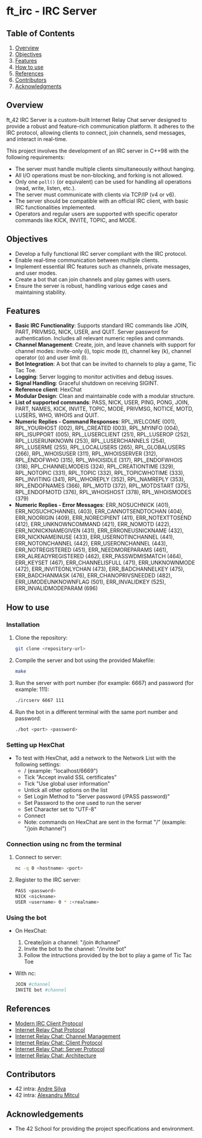 # ft_irc - IRC Server

## Table of Contents

1. [Overview](#overview)
2. [Objectives](#objectives)
3. [Features](#features)
4. [How to use](#how-to-use)
5. [References](#references)
6. [Contributors](#contributors)
5. [Acknowledgments](#acknowledgments)

## Overview
ft_42 IRC Server is a custom-built Internet Relay Chat server designed to provide a robust and feature-rich communication platform. It adheres to the IRC protocol, allowing clients to connect, join channels, send messages, and interact in real-time. 

This project involves the development of an IRC server in C++98 with the following requirements:
- The server must handle multiple clients simultaneously without hanging.
- All I/O operations must be non-blocking, and forking is not allowed.
- Only one `poll()` (or equivalent) can be used for handling all operations (read, write, listen, etc.).
- The server must communicate with clients via TCP/IP (v4 or v6).
- The server should be compatible with an official IRC client, with basic IRC functionalities implemented.
- Operators and regular users are supported with specific operator commands like KICK, INVITE, TOPIC, and MODE.

## Objectives
- Develop a fully functional IRC server compliant with the IRC protocol.
- Enable real-time communication between multiple clients.
- Implement essential IRC features such as channels, private messages, and user modes.
- Create a bot that can join channels and play games with users.
- Ensure the server is robust, handling various edge cases and maintaining stability.

## Features
- **Basic IRC Functionality**: Supports standard IRC commands like JOIN, PART, PRIVMSG, NICK, USER, and QUIT. Server password for authentication. Includes all relevant numeric replies and commands.
- **Channel Management**: Create, join, and leave channels with support for channel modes: invite-only (i), topic mode (t), channel key (k), channel operator (o) and user limit (l).
- **Bot Integration**: A bot that can be invited to channels to play a game, Tic Tac Toe.
- **Logging**: Server logging to monitor activities and debug issues.
- **Signal Handling**: Graceful shutdown on receiving SIGINT.
- **Reference client**: HexChat
- **Modular Design**: Clean and maintainable code with a modular structure.
- **List of supported commands**: PASS, NICK, USER, PING, PONG, JOIN, PART, NAMES, KICK, INVITE, TOPIC, MODE, PRIVMSG, NOTICE, MOTD, LUSERS, WHO, WHOIS and QUIT.
- **Numeric Replies - Command Responses**: RPL_WELCOME (001), RPL_YOURHOST (002), RPL_CREATED (003), RPL_MYINFO (004), RPL_ISUPPORT (005), RPL_LUSERCLIENT (251), RPL_LUSEROP (252), RPL_LUSERUNKNOWN (253), RPL_LUSERCHANNELS (254), RPL_LUSERME (255), RPL_LOCALUSERS (265), RPL_GLOBALUSERS (266), RPL_WHOISUSER (311), RPL_WHOISSERVER (312), RPL_ENDOFWHO (315), RPL_WHOISIDLE (317), RPL_ENDOFWHOIS (318), RPL_CHANNELMODEIS (324), RPL_CREATIONTIME (329), RPL_NOTOPIC (331), RPL_TOPIC (332), RPL_TOPICWHOTIME (333), RPL_INVITING (341), RPL_WHOREPLY (352), RPL_NAMREPLY (353), RPL_ENDOFNAMES (366), RPL_MOTD (372), RPL_MOTDSTART (375), RPL_ENDOFMOTD (376), RPL_WHOISHOST (378), RPL_WHOISMODES (379)
- **Numeric Replies - Error Messages**: ERR_NOSUCHNICK (401), ERR_NOSUCHCHANNEL (403), ERR_CANNOTSENDTOCHAN (404), ERR_NOORIGIN (409), ERR_NORECIPIENT (411), ERR_NOTEXTTOSEND (412), ERR_UNKNOWNCOMMAND (421), ERR_NOMOTD (422), ERR_NONICKNAMEGIVEN (431), ERR_ERRONEUSNICKNAME (432), ERR_NICKNAMEINUSE (433), ERR_USERNOTINCHANNEL (441), ERR_NOTONCHANNEL (442), ERR_USERONCHANNEL (443), ERR_NOTREGISTERED (451), ERR_NEEDMOREPARAMS (461), ERR_ALREADYREGISTERED (462), ERR_PASSWDMISMATCH (464), ERR_KEYSET (467), ERR_CHANNELISFULL (471), ERR_UNKNOWNMODE (472), ERR_INVITEONLYCHAN (473), ERR_BADCHANNELKEY (475), ERR_BADCHANMASK (476), ERR_CHANOPRIVSNEEDED (482), ERR_UMODEUNKNOWNFLAG (501), ERR_INVALIDKEY (525), ERR_INVALIDMODEPARAM (696)

## How to use

### Installation


1. Clone the repository:
   ```sh
   git clone <repository-url>

2. Compile the server and bot using the provided Makefile:
   ```sh
   make

3. Run the server with port number (for example: 6667) and password (for example: 111):
   ```sh
   ./ircserv 6667 111

4. Run the bot in a different terminal with the same port number and password:
    ```sh
    ./bot <port> <password>

### Setting up HexChat

- To test with HexChat, add a network to the Network List with the following settings:
    - <hostname>/<port> (example: "localhost/6669")
    - Tick "Accept invalid SSL certificates"
    - Tick "Use global user information"
    - Untick all other options on the list
    - Set Login Method to "Server password (/PASS password)"
    - Set Password to the one used to run the server
    - Set Character set to "UTF-8"
    - Connect
    - Note: commands on HexChat are sent in the format "/<command>" (example: "/join #channel")

### Connection using nc from the terminal

1. Connect to server:
    ```sh
    nc -q 0 <hostname> <port>
2. Register to the IRC server:
    ```sh
    PASS <password>
    NICK <nickname>
    USER <username> 0 * :<realname>

### Using the bot

- On HexChat:
    1. Create/join a channel: "/join #channel"
    2. Invite the bot to the channel: "/invite bot"
    3. Follow the intructions provided by the bot to play a game of Tic Tac Toe

- With nc:
    ```sh
    JOIN #channel
    INVITE bot #channel

## References

- [Modern IRC Client Protocol](https://modern.ircdocs.horse/)
- [Internet Relay Chat Protocol](https://datatracker.ietf.org/doc/html/rfc1459)
- [Internet Relay Chat: Channel Management](https://datatracker.ietf.org/doc/html/rfc2811)
- [Internet Relay Chat: Client Protocol](https://datatracker.ietf.org/doc/html/rfc2812)
- [Internet Relay Chat: Server Protocol](https://datatracker.ietf.org/doc/html/rfc2813)
- [Internet Relay Chat: Architecture](https://datatracker.ietf.org/doc/html/rfc2810)

## Contributors

- 42 intra: [Andre Silva](https://github.com/mzsv/)
- 42 intra: [Alexandru Mitcul](https://github.com/AlexMitcul)

## Acknowledgements

- The 42 School for providing the project specifications and environment.
